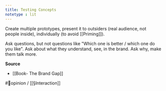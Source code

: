```yaml
---
title: Testing Concepts
notetype : lit
---
```


Create multiple prototypes, present it to outsiders (real audience, not people inside), individually (to avoid [[Priming]]).

Ask questions, but not questions like "Which one is better / which one do you like". Ask about what they understand, see, in the brand. Ask why, make them talk more. 

**Source**
- [[Book- The Brand Gap]]

#🌱opinion / [[§Interaction]]